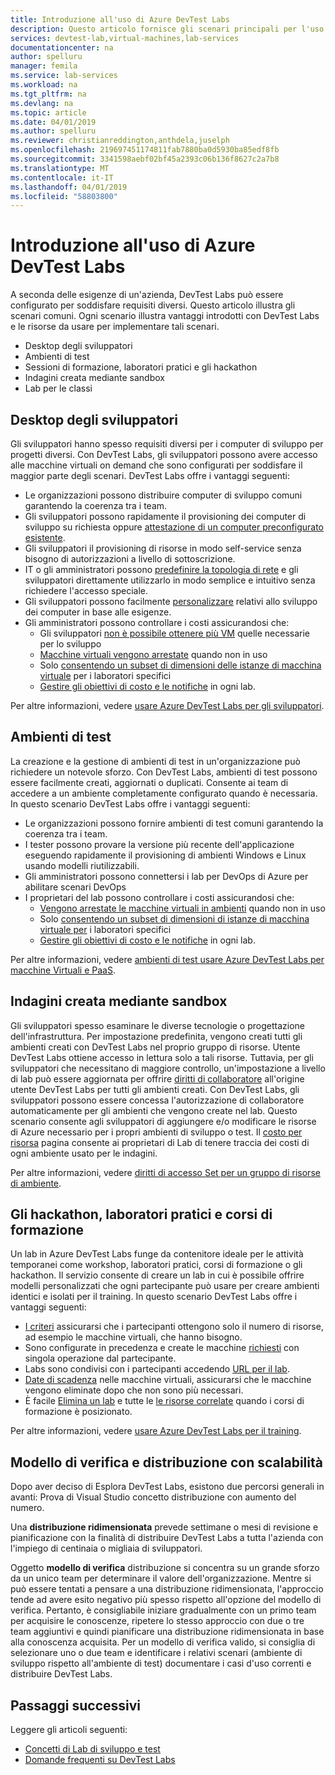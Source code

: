 ```yaml
---
title: Introduzione all'uso di Azure DevTest Labs
description: Questo articolo fornisce gli scenari principali per l'uso di Azure DevTest Labs e due percorsi generali per iniziare a usare il servizio all'interno dell'organizzazione.
services: devtest-lab,virtual-machines,lab-services
documentationcenter: na
author: spelluru
manager: femila
ms.service: lab-services
ms.workload: na
ms.tgt_pltfrm: na
ms.devlang: na
ms.topic: article
ms.date: 04/01/2019
ms.author: spelluru
ms.reviewer: christianreddington,anthdela,juselph
ms.openlocfilehash: 219697451174811fab7880ba0d5930ba85edf8fb
ms.sourcegitcommit: 3341598aebf02bf45a2393c06b136f8627c2a7b8
ms.translationtype: MT
ms.contentlocale: it-IT
ms.lasthandoff: 04/01/2019
ms.locfileid: "58803800"
---
```

# <a name="get-started-with-using-azure-devtest-labs"></a>Introduzione all'uso di Azure DevTest Labs
A seconda delle esigenze di un'azienda, DevTest Labs può essere configurato per soddisfare requisiti diversi.  Questo articolo illustra gli scenari comuni. Ogni scenario illustra vantaggi introdotti con DevTest Labs e le risorse da usare per implementare tali scenari.  

- Desktop degli sviluppatori
- Ambienti di test
- Sessioni di formazione, laboratori pratici e gli hackathon
- Indagini creata mediante sandbox
- Lab per le classi

## <a name="developer-desktops"></a>Desktop degli sviluppatori
Gli sviluppatori hanno spesso requisiti diversi per i computer di sviluppo per progetti diversi. Con DevTest Labs, gli sviluppatori possono avere accesso alle macchine virtuali on demand che sono configurati per soddisfare il maggior parte degli scenari. DevTest Labs offre i vantaggi seguenti:

- Le organizzazioni possono distribuire computer di sviluppo comuni garantendo la coerenza tra i team.
- Gli sviluppatori possono rapidamente il provisioning dei computer di sviluppo su richiesta oppure [attestazione di un computer preconfigurato esistente](devtest-lab-add-claimable-vm.md).
- Gli sviluppatori il provisioning di risorse in modo self-service senza bisogno di autorizzazioni a livello di sottoscrizione.
- IT o gli amministratori possono [predefinire la topologia di rete](devtest-lab-configure-vnet.md) e gli sviluppatori direttamente utilizzarlo in modo semplice e intuitivo senza richiedere l'accesso speciale.
- Gli sviluppatori possono facilmente [personalizzare](devtest-lab-add-vm.md#add-an-existing-artifact-to-a-vm) relativi allo sviluppo dei computer in base alle esigenze.
- Gli amministratori possono controllare i costi assicurandosi che:
    - Gli sviluppatori [non è possibile ottenere più VM](devtest-lab-set-lab-policy.md#set-virtual-machines-per-user) quelle necessarie per lo sviluppo
    - [Macchine virtuali vengono arrestate](devtest-lab-set-lab-policy.md#set-auto-shutdown) quando non in uso
    - Solo [consentendo un subset di dimensioni delle istanze di macchina virtuale](devtest-lab-set-lab-policy.md#set-allowed-virtual-machine-sizes) per i laboratori specifici
    - [Gestire gli obiettivi di costo e le notifiche](devtest-lab-configure-cost-management.md) in ogni lab.

Per altre informazioni, vedere [usare Azure DevTest Labs per gli sviluppatori](devtest-lab-developer-lab.md). 

## <a name="test-environments"></a>Ambienti di test
La creazione e la gestione di ambienti di test in un'organizzazione può richiedere un notevole sforzo. Con DevTest Labs, ambienti di test possono essere facilmente creati, aggiornati o duplicati. Consente ai team di accedere a un ambiente completamente configurato quando è necessaria. In questo scenario DevTest Labs offre i vantaggi seguenti:

- Le organizzazioni possono fornire ambienti di test comuni garantendo la coerenza tra i team.
- I tester possono provare la versione più recente dell'applicazione eseguendo rapidamente il provisioning di ambienti Windows e Linux usando modelli riutilizzabili.
- Gli amministratori possono connettersi i lab per DevOps di Azure per abilitare scenari DevOps
- I proprietari del lab possono controllare i costi assicurandosi che:
    - [Vengono arrestate le macchine virtuali in ambienti](devtest-lab-set-lab-policy.md#set-auto-shutdown) quando non in uso
    - Solo [consentendo un subset di dimensioni di istanze di macchina virtuale per](devtest-lab-set-lab-policy.md#set-allowed-virtual-machine-sizes) i laboratori specifici
    - [Gestire gli obiettivi di costo e le notifiche](devtest-lab-configure-cost-management.md) in ogni lab.

Per altre informazioni, vedere [ambienti di test usare Azure DevTest Labs per macchine Virtuali e PaaS](devtest-lab-test-env.md).

## <a name="sandboxed-investigations"></a>Indagini creata mediante sandbox
Gli sviluppatori spesso esaminare le diverse tecnologie o progettazione dell'infrastruttura. Per impostazione predefinita, vengono creati tutti gli ambienti creati con DevTest Labs nel proprio gruppo di risorse. Utente DevTest Labs ottiene accesso in lettura solo a tali risorse. Tuttavia, per gli sviluppatori che necessitano di maggiore controllo, un'impostazione a livello di lab può essere aggiornata per offrire [diritti di collaboratore](https://azure.microsoft.com/updates/azure-devtest-labs-view-and-set-access-rights-to-an-environment-rg/) all'origine utente DevTest Labs per tutti gli ambienti creati.  Con DevTest Labs, gli sviluppatori possono essere concessa l'autorizzazione di collaboratore automaticamente per gli ambienti che vengono create nel lab.  Questo scenario consente agli sviluppatori di aggiungere e/o modificare le risorse di Azure necessario per i propri ambienti di sviluppo o test. Il [costo per risorsa](devtest-lab-configure-cost-management.md#view-cost-by-resource) pagina consente ai proprietari di Lab di tenere traccia dei costi di ogni ambiente usato per le indagini.

Per altre informazioni, vedere [diritti di accesso Set per un gruppo di risorse di ambiente](https://aka.ms/dtl-sandbox).

## <a name="trainings-hands-on-labs-and-hackathons"></a>Gli hackathon, laboratori pratici e corsi di formazione 
Un lab in Azure DevTest Labs funge da contenitore ideale per le attività temporanei come workshop, laboratori pratici, corsi di formazione o gli hackathon.  Il servizio consente di creare un lab in cui è possibile offrire modelli personalizzati che ogni partecipante può usare per creare ambienti identici e isolati per il training. In questo scenario DevTest Labs offre i vantaggi seguenti:

- [I criteri](devtest-lab-set-lab-policy.md) assicurarsi che i partecipanti ottengono solo il numero di risorse, ad esempio le macchine virtuali, che hanno bisogno.
- Sono configurate in precedenza e create le macchine [richiesti](devtest-lab-add-claimable-vm.md) con singola operazione dal partecipante.
- Labs sono condivisi con i partecipanti accedendo [URL per il lab](devtest-lab-faq.md#how-do-i-share-a-direct-link-to-my-lab).
- [Date di scadenza](devtest-lab-add-vm.md#steps-to-add-a-vm-to-a-lab-in-azure-devtest-labs) nelle macchine virtuali, assicurarsi che le macchine vengono eliminate dopo che non sono più necessari.
- È facile [Elimina un lab](devtest-lab-delete-lab-vm.md#delete-a-lab) e tutte le [le risorse correlate](devtest-lab-faq.md#how-do-i-automate-the-process-of-deleting-all-the-vms-in-my-lab) quando i corsi di formazione è posizionato.

Per altre informazioni, vedere [usare Azure DevTest Labs per il training](devtest-lab-training-lab.md).  

## <a name="proof-of-concept-vs-scaled-deployment"></a>Modello di verifica e distribuzione con scalabilità
Dopo aver deciso di Esplora DevTest Labs, esistono due percorsi generali in avanti: Prova di Visual Studio concetto distribuzione con aumento del numero.  

Una **distribuzione ridimensionata** prevede settimane o mesi di revisione e pianificazione con la finalità di distribuire DevTest Labs a tutta l'azienda con l'impiego di centinaia o migliaia di sviluppatori.

Oggetto **modello di verifica** distribuzione si concentra su un grande sforzo da un unico team per determinare il valore dell'organizzazione. Mentre si può essere tentati a pensare a una distribuzione ridimensionata, l'approccio tende ad avere esito negativo più spesso rispetto all'opzione del modello di verifica. Pertanto, è consigliabile iniziare gradualmente con un primo team per acquisire le conoscenze, ripetere lo stesso approccio con due o tre team aggiuntivi e quindi pianificare una distribuzione ridimensionata in base alla conoscenza acquisita. Per un modello di verifica valido, si consiglia di selezionare uno o due team e identificare i relativi scenari (ambiente di sviluppo rispetto all'ambiente di test) documentare i casi d'uso correnti e distribuire DevTest Labs.

## <a name="next-steps"></a>Passaggi successivi
Leggere gli articoli seguenti:

- [Concetti di Lab di sviluppo e test](devtest-lab-concepts.md)
- [Domande frequenti su DevTest Labs](devtest-lab-faq.md)

